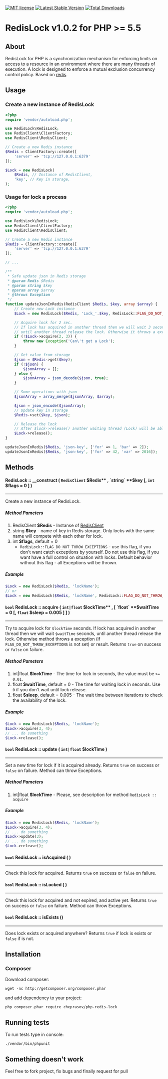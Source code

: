 [![MIT license](http://img.shields.io/badge/license-MIT-brightgreen.svg)](http://opensource.org/licenses/MIT)
[![Latest Stable Version](https://poser.pugx.org/cheprasov/php-redis-lock/v/stable)](https://packagist.org/packages/cheprasov/php-redis-lock)
[![Total Downloads](https://poser.pugx.org/cheprasov/php-redis-lock/downloads)](https://packagist.org/packages/cheprasov/php-redis-lock)

# RedisLock v1.0.2 for PHP >= 5.5

## About
RedisLock for PHP is a synchronization mechanism for enforcing limits on access to a resource in an environment where there are many threads of execution. A lock is designed to enforce a mutual exclusion concurrency control policy. Based on [redis](http://redis.io/).


## Usage

### Create a new instance of RedisLock

```php
<?php
require 'vendor/autoload.php';

use RedisLock\RedisLock;
use RedisClient\ClientFactory;
use RedisClient\RedisClient;

// Create a new Redis instance
$Redis = ClientFactory::create([
    'server' => 'tcp://127.0.0.1:6379'
]);

$Lock = new RedisLock(
    $Redis, // Instance of RedisClient,
    'key', // Key in storage,
);
```

### Usage for lock a process

```php
<?php
require 'vendor/autoload.php';

use RedisLock\RedisLock;
use RedisClient\ClientFactory;
use RedisClient\RedisClient;

// Create a new Redis instance
$Redis = ClientFactory::create([
    'server' => 'tcp://127.0.0.1:6379'
]);

// ...

/**
 * Safe update json in Redis storage
 * @param Redis $Redis
 * @param string $key
 * @param array $array
 * @throws Exception
 */
function updateJsonInRedis(RedisClient $Redis, $key, array $array) {
    // Create new Lock instance
    $Lock = new RedisLock($Redis, 'Lock_'.$key, RedisLock::FLAG_DO_NOT_THROW_EXCEPTIONS);

    // Acquire lock for 2 sec.
    // If lock has acquired in another thread then we will wait 3 second,
    // until another thread release the lock. Otherwise it throws a exception.
    if (!$Lock->acquire(2, 3)) {
        throw new Exception('Can\'t get a Lock');
    }

    // Get value from storage
    $json = $Redis->get($key);
    if (!$json) {
        $jsonArray = [];
    } else {
        $jsonArray = json_decode($json, true);
    }

    // Some operations with json
    $jsonArray = array_merge($jsonArray, $array);

    $json = json_encode($jsonArray);
    // Update key in storage
    $Redis->set($key, $json);

    // Release the lock
    // After $lock->release() another waiting thread (Lock) will be able to update json in storage
    $Lock->release();
}

updateJsonInRedis($Redis, 'json-key', ['for' => 1, 'bar' => 2]);
updateJsonInRedis($Redis, 'json-key', ['for' => 42, 'var' => 2016]);

```

## Methods

#### RedisLock :: __construct ( `RedisClient` **$Redis** , `string` **$key** [, `int` **$flags** = 0 ] )
---
Create a new instance of RedisLock.

##### Method Pameters

1. RedisClient **$Redis** - Instanse of [RedisClient](https://github.com/cheprasov/php-redis-client)
2. string **$key** - name of key in Redis storage. Only locks with the same name will compete with each other for lock.
3. int **$flags**, default = 0
   * `RedisLock::FLAG_DO_NOT_THROW_EXCEPTIONS` - use this flag, if you don't want catch exceptions by yourself. Do not use this flag, if you want have a full control on situation with locks. Default behavior without this flag - all Exceptions will be thrown.

##### Example

```php
$Lock = new RedisLock($Redis, 'lockName');
// or
$Lock = new RedisLock($Redis, 'lockName', RedisLock::FLAG_DO_NOT_THROW_EXCEPTIONS);

```

#### `bool` RedisLock :: acquire ( `int|float` **$lockTime** , [ `float` **$waitTime** = 0 [, `float` **$sleep** = 0.005 ] ] )
---
Try to acquire lock for `$lockTime` seconds.
If lock has acquired in another thread then we will wait `$waitTime` seconds, until another thread release the lock.
Otherwise method throws a exception (if `FLAG_DO_NOT_THROW_EXCEPTIONS` is not set) or result.
Returns `true` on success or `false` on failure.

##### Method Pameters

1. int|float **$lockTime** - The time for lock in seconds, the value must be `>= 0.01`.
2. float **$waitTime**, default = 0 - The time for waiting lock in seconds. Use `0` if you don't wait until lock release.
3. float **$sleep**, default = 0.005 - The wait time between iterations to check the availability of the lock.

##### Example

```php
$Lock = new RedisLock($Redis, 'lockName');
$Lock->acquire(3, 4);
// ... do something
$Lock->release();
```

#### `bool` RedisLock :: update ( `int|float` **$lockTime** )
---
Set a new time for lock if it is acquired already. Returns `true` on success or `false` on failure. Method can throw Exceptions.

##### Method Pameters
1. int|float **$lockTime** - Please, see description for method `RedisLock :: acquire`

##### Example

```php
$Lock = new RedisLock($Redis, 'lockName');
$Lock->acquire(3, 4);
// ... do something
$Lock->update(3);
// ... do something
$Lock->release();
```

#### `bool` RedisLock :: isAcquired ( )
---
Check this lock for acquired. Returns `true` on success or `false` on failure.

#### `bool` RedisLock :: isLocked ( )
---
Check this lock for acquired and not expired, and active yet. Returns `true` on success or `false` on failure. Method can throw Exceptions.

#### `bool` RedisLock :: isExists ()
---
Does lock exists or acquired anywhere? Returns `true` if lock is exists or `false` if is not.

## Installation

### Composer

Download composer:

    wget -nc http://getcomposer.org/composer.phar

and add dependency to your project:

    php composer.phar require cheprasov/php-redis-lock

## Running tests

To run tests type in console:

    ./vendor/bin/phpunit

## Something doesn't work

Feel free to fork project, fix bugs and finally request for pull
